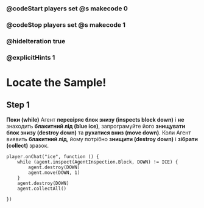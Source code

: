 ### @codeStart players set @s makecode 0
### @codeStop players set @s makecode 1

### @hideIteration true 
### @explicitHints 1


# Locate the Sample! 

## Step 1
**Поки (while)** Агент **перевіряє блок знизу (inspects block down)** і **не** знаходить **блакитний лід (blue ice)**, запрограмуйте його **знищувати блок знизу (destroy down)** та **рухатися вниз (move down)**. Коли Агент виявить **блакитний лід**, йому потрібно **знищити (destroy down)** і **зібрати (collect)** зразок.

```ghost 
player.onChat("ice", function () {
    while (agent.inspect(AgentInspection.Block, DOWN) != ICE) {
        agent.destroy(DOWN)
        agent.move(DOWN, 1)
    }
    agent.destroy(DOWN)
    agent.collectAll()
    
})
```

